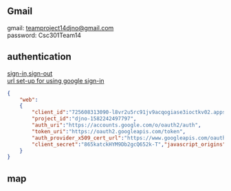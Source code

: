 ## Gmail
gmail: teamproject14djno@gmail.com <br>
password: Csc301Team14<br>

## authentication
[sign-in,sign-out](https://developers.google.com/identity/sign-in/web)<br>
[url set-up for using google sign-in](https://developers.google.com/identity/sign-in/web/server-side-flow)<br>
```json
{
    "web":
    {
        "client_id":"725608313090-l8vr2u5rc91jv9acqogiase3ioctkv02.apps.googleusercontent.com",
        "project_id":"djno-1582242497797",
        "auth_uri":"https://accounts.google.com/o/oauth2/auth",
        "token_uri":"https://oauth2.googleapis.com/token",
        "auth_provider_x509_cert_url":"https://www.googleapis.com/oauth2/v1/certs",
        "client_secret":"865katckHYM9Db2gcQ652k-T","javascript_origins":["http://localhost:5000"]
    }
}
```
## map
